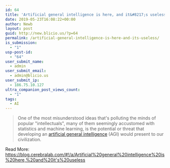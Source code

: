 ```yaml
---
id: 64
title: 'Artificial general intelligence is here, and it&#8217;s useless'
date: 2019-05-23T16:08:22+00:00
author: Newb
layout: post
guid: http://new.blicio.us/?p=64
permalink: /artificial-general-intelligence-is-here-and-its-useless/
is_submission:
  - "1"
usp-post-id:
  - "64"
user_submit_name:
  - admin
user_submit_email:
  - admin@blicio.us
user_submit_ip:
  - 186.75.10.127
ultra_companion_post_views_count:
  - "1"
tags:
  - AI
---
```

> One of the most misunderstood ideas that's polluting the minds of popular "intellectuals", many of them seemingly accustomed with statistics and machine learning, is the potential or threat that developing an [artificial general intelligence](https://en.wikipedia.org/wiki/Artificial_general_intelligence) (AGI) would present to our civilization.

Read More: <https://blog.cerebralab.com/#!/a/Artificial%20general%20intelligence%20is%20here,%20and%20it's%20useless>